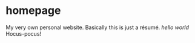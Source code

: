 # homepage
My very own personal website. Basically this is just a résumé.
*hello world*
Hocus-pocus!